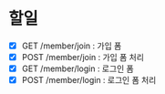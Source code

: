 # 할일

- [x] GET /member/join : 가입 폼
- [x] POST /member/join : 가입 폼 처리
- [x] GET /member/login : 로그인 폼
- [x] POST /member/login : 로그인 폼 처리
